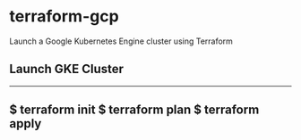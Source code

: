 # terraform-gcp

Launch a Google Kubernetes Engine cluster using Terraform

## Launch GKE Cluster

---
$ terraform init
$ terraform plan
$ terraform apply
---
